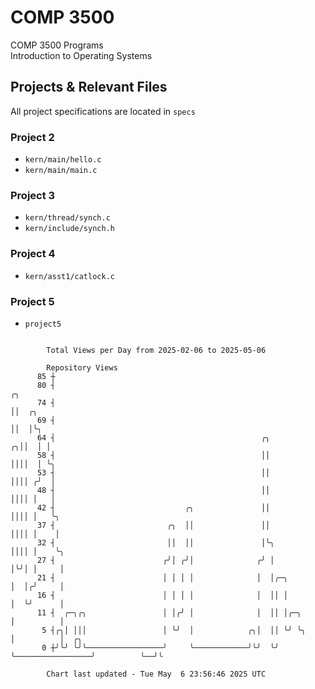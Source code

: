 # COMP 3500
COMP 3500 Programs  
Introduction to Operating Systems  
## Projects & Relevant Files
All project specifications are located in `specs`
### Project 2
- `kern/main/hello.c`
- `kern/main/main.c`
### Project 3
- `kern/thread/synch.c`
- `kern/include/synch.h`
### Project 4
- `kern/asst1/catlock.c`
### Project 5
- `project5`

```

        Total Views per Day from 2025-02-06 to 2025-05-06

        Repository Views
      85 ┼
      80 ┤                                                                           ╭╮
      74 ┤                                                                           ││  ╭╮
      69 ┤                                                                           ││  │╰╮
      64 ┤                                              ╭╮                         ╭╮││  │ │
      58 ┤                                              ││                         ││││  │ ╰╮
      53 ┤                                              ││                         ││││ ╭╯  │
      48 ┤                                              ││                         ││││ │   │
      42 ┤                             ╭╮               ││                         ││││ │   ╰╮
      37 ┤                         ╭╮  ││               ││                         ││││ │    │
      32 ┤                         ││  ││               │╰╮                        ││││ │    ╰╮
      27 ┤                        ╭╯│ ╭╯│              ╭╯ │                        │╰╯│ │     │
      21 ┤                        │ │ │ │              │  │╭─╮                     │  │╭╯     │
      16 ┤                        │ │ │ │              │  ││ │                     │  ╰╯      │
      11 ┤  ╭─╮╭╮                 │ │╭╯ │              │  ││ │╭─╮                  │          │
       5 ┤╭╮│ │││                 │ ╰╯  │            ╭╮│  ││ ╰╯ ╰╮                 │          │  ╭╮
       0 ┼╯╰╯ ╰╯╰─────────────────╯     ╰────────────╯╰╯  ╰╯     ╰─────────────────╯          ╰──╯╰

        Chart last updated - Tue May  6 23:56:46 2025 UTC
        
```
